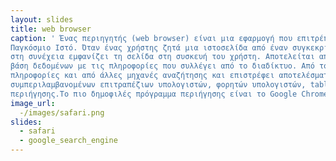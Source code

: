 ```yaml
---
layout: slides
title: web browser
caption: ' Ένας περιηγητής (web browser) είναι μια εφαρμογή που επιτρέπει την αναζήτηση κειμένων και αρχείων στο Διαδίκτυο καθώς αποτελεί λογισμικό εφαρμογής για πρόσβαση στον
Παγκόσμιο Ιστό. Όταν ένας χρήστης ζητά μια ιστοσελίδα από έναν συγκεκριμένο ιστότοπο, το πρόγραμμα περιήγησης ιστού ανακτά το απαραίτητο περιεχόμενο από έναν διακομιστή ιστού και
στη συνέχεια εμφανίζει τη σελίδα στη συσκευή του χρήστη. Αποτελείται από ένα πρόγραμμα υπολογιστή που βρίσκεται σε έναν ή περισσότερους υπολογιστές στους οποίους δημιουργεί μια
βάση δεδομένων με τις πληροφορίες που συλλέγει από το διαδίκτυο. Από το 2005 άρχισε να διαδίδεται και η έννοια της κάθετης μηχανής αναζήτησης, μιας μηχανής δηλαδή που αναζητά
πληροφορίες και από άλλες μηχανές αναζήτησης και επιστρέφει αποτελέσματα ανά εννοιολογική σημασία. Τα προγράμματα περιήγησης Ιστού χρησιμοποιούνται σε μια σειρά συσκευών,
συμπεριλαμβανομένων επιτραπέζιων υπολογιστών, φορητών υπολογιστών, tablet και smartphone. Το 2020, υπολογίζεται ότι 4,9 δισεκατομμύρια άνθρωποι χρησιμοποιούσαν πρόγραμμα
περιήγησης.Το πιο δημοφιλές πρόγραμμα περιήγησης είναι το Google Chrome, με μερίδιο παγκόσμιας αγοράς 65% σε όλες τις συσκευές, ακολουθούμενο από το Safari με 18%.'
image_url: 
  -/images/safari.png   
slides:
  - safari
  - google_search_engine
---
```

